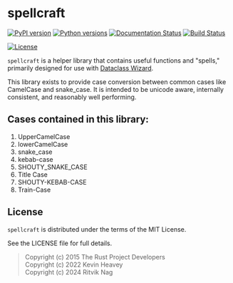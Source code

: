 # spellcraft

[![PyPI version](https://img.shields.io/pypi/v/spellcraft.svg)](https://pypi.org/project/spellcraft/)
[![Python versions](https://img.shields.io/pypi/pyversions/spellcraft.svg)](https://pypi.org/project/spellcraft/)
[![Documentation Status](https://readthedocs.org/projects/spellcraft/badge/?version=latest)](https://spellcraft.readthedocs.io/en/latest/)
[![Build Status](https://github.com/rnag/spellcraft/workflows/build-and-release/badge.svg)](https://github.com/rnag/spellcraft/actions)
<!-- [![Coverage Status](https://coveralls.io/repos/github/rnag/spellcraft/badge.svg?branch=main)](https://coveralls.io/github/rnag/spellcraft?branch=main) -->
[![License](https://img.shields.io/pypi/l/spellcraft.svg)](https://github.com/rnag/spellcraft/blob/main/LICENSE)
<!-- [![Code style: black](https://img.shields.io/badge/code%20style-black-000000.svg)](https://github.com/psf/black) -->

`spellcraft` is a helper library that contains useful functions and "spells," primarily designed for use with [Dataclass Wizard].

This library exists to provide case conversion between common cases like
CamelCase and snake_case. It is intended to be unicode aware, internally
consistent, and reasonably well performing.

[Dataclass Wizard]: https://dataclass-wizard.readthedocs.io/

## Cases contained in this library:

1. UpperCamelCase
2. lowerCamelCase
3. snake_case
4. kebab-case
5. SHOUTY_SNAKE_CASE
6. Title Case
7. SHOUTY-KEBAB-CASE
8. Train-Case

## License

`spellcraft` is distributed under the terms of the MIT License.

See the LICENSE file for full details.

> Copyright (c) 2015 The Rust Project Developers<br>
> Copyright (c) 2022 Kevin Heavey<br>
> Copyright (c) 2024 Ritvik Nag

